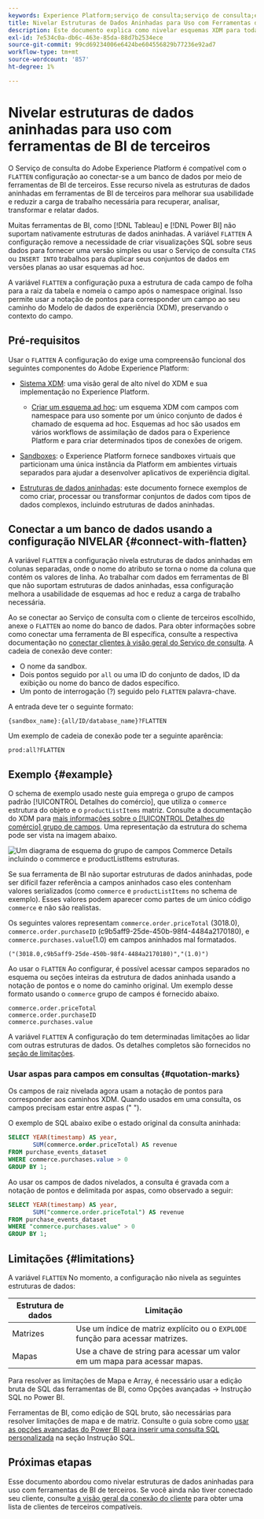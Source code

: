 ```yaml
---
keywords: Experience Platform;serviço de consulta;serviço de consulta;estruturas de dados aninhadas;dados aninhados;nivelar;nivelar dados aninhados;
title: Nivelar Estruturas de Dados Aninhadas para Uso com Ferramentas de BI
description: Este documento explica como nivelar esquemas XDM para todas as tabelas e exibições durante uma sessão ao usar ferramentas de BI de terceiros com o Serviço de consulta.
exl-id: 7e534c0a-db6c-463e-85da-88d7b2534ece
source-git-commit: 99cd69234006e6424be604556829b77236e92ad7
workflow-type: tm+mt
source-wordcount: '857'
ht-degree: 1%

---
```


# Nivelar estruturas de dados aninhadas para uso com ferramentas de BI de terceiros

O Serviço de consulta do Adobe Experience Platform é compatível com o `FLATTEN` configuração ao conectar-se a um banco de dados por meio de ferramentas de BI de terceiros. Esse recurso nivela as estruturas de dados aninhadas em ferramentas de BI de terceiros para melhorar sua usabilidade e reduzir a carga de trabalho necessária para recuperar, analisar, transformar e relatar dados.

Muitas ferramentas de BI, como [!DNL Tableau] e [!DNL Power BI] não suportam nativamente estruturas de dados aninhadas. A variável `FLATTEN` A configuração remove a necessidade de criar visualizações SQL sobre seus dados para fornecer uma versão simples ou usar o Serviço de consulta `CTAS` ou `INSERT INTO` trabalhos para duplicar seus conjuntos de dados em versões planas ao usar esquemas ad hoc.

A variável `FLATTEN` a configuração puxa a estrutura de cada campo de folha para a raiz da tabela e nomeia o campo após o namespace original. Isso permite usar a notação de pontos para corresponder um campo ao seu caminho do Modelo de dados de experiência (XDM), preservando o contexto do campo.

## Pré-requisitos

Usar o `FLATTEN` A configuração do exige uma compreensão funcional dos seguintes componentes do Adobe Experience Platform:

* [Sistema XDM](../../xdm/home.md): uma visão geral de alto nível do XDM e sua implementação no Experience Platform.

   * [Criar um esquema ad hoc](../../xdm/tutorials/ad-hoc.md): um esquema XDM com campos com namespace para uso somente por um único conjunto de dados é chamado de esquema ad hoc. Esquemas ad hoc são usados em vários workflows de assimilação de dados para o Experience Platform e para criar determinados tipos de conexões de origem.

* [Sandboxes](../../sandboxes/home.md): o Experience Platform fornece sandboxes virtuais que particionam uma única instância da Platform em ambientes virtuais separados para ajudar a desenvolver aplicativos de experiência digital.

* [Estruturas de dados aninhadas](./nested-data-structures.md): este documento fornece exemplos de como criar, processar ou transformar conjuntos de dados com tipos de dados complexos, incluindo estruturas de dados aninhadas.

## Conectar a um banco de dados usando a configuração NIVELAR {#connect-with-flatten}

A variável `FLATTEN` a configuração nivela estruturas de dados aninhadas em colunas separadas, onde o nome do atributo se torna o nome da coluna que contém os valores de linha. Ao trabalhar com dados em ferramentas de BI que não suportam estruturas de dados aninhadas, essa configuração melhora a usabilidade de esquemas ad hoc e reduz a carga de trabalho necessária.

Ao se conectar ao Serviço de consulta com o cliente de terceiros escolhido, anexe o `FLATTEN` ao nome do banco de dados. Para obter informações sobre como conectar uma ferramenta de BI específica, consulte a respectiva documentação no [conectar clientes à visão geral do Serviço de consulta](../clients/overview.md). A cadeia de conexão deve conter:

* O nome da sandbox.
* Dois pontos seguido por `all` ou uma ID do conjunto de dados, ID da exibição ou nome do banco de dados específico.
* Um ponto de interrogação (?) seguido pelo `FLATTEN` palavra-chave.

A entrada deve ter o seguinte formato:

```terminal
{sandbox_name}:{all/ID/database_name}?FLATTEN
```

Um exemplo de cadeia de conexão pode ter a seguinte aparência:

```terminal
prod:all?FLATTEN
```

## Exemplo {#example}

O schema de exemplo usado neste guia emprega o grupo de campos padrão [!UICONTROL Detalhes do comércio], que utiliza o `commerce` estrutura do objeto e o `productListItems` matriz. Consulte a documentação do XDM para [mais informações sobre o [!UICONTROL Detalhes do comércio] grupo de campos](../../xdm/field-groups/event/commerce-details.md). Uma representação da estrutura do schema pode ser vista na imagem abaixo.

![Um diagrama de esquema do grupo de campos Commerce Details incluindo o `commerce` e `productListItems` estruturas.](../images/essential-concepts/commerce-details.png)

Se sua ferramenta de BI não suportar estruturas de dados aninhadas, pode ser difícil fazer referência a campos aninhados caso eles contenham valores serializados (como `commerce` e `productListItems` no schema de exemplo). Esses valores podem aparecer como partes de um único código `commerce` e não são realistas.

Os seguintes valores representam `commerce.order.priceTotal` (3018.0), `commerce.order.purchaseID` (c9b5aff9-25de-450b-98f4-4484a2170180), e `commerce.purchases.value`(1.0) em campos aninhados mal formatados.

```terminal
("(3018.0,c9b5aff9-25de-450b-98f4-4484a2170180)","(1.0)")
```

Ao usar o `FLATTEN` Ao configurar, é possível acessar campos separados no esquema ou seções inteiras da estrutura de dados aninhada usando a notação de pontos e o nome do caminho original. Um exemplo desse formato usando o `commerce` grupo de campos é fornecido abaixo.

```terminal
commerce.order.priceTotal
commerce.order.purchaseID
commerce.purchases.value
```

A variável `FLATTEN` A configuração do tem determinadas limitações ao lidar com outras estruturas de dados. Os detalhes completos são fornecidos no [seção de limitações](#limitations).

### Usar aspas para campos em consultas {#quotation-marks}

Os campos de raiz nivelada agora usam a notação de pontos para corresponder aos caminhos XDM. Quando usados em uma consulta, os campos precisam estar entre aspas (&quot; &quot;).

O exemplo de SQL abaixo exibe o estado original da consulta aninhada:

```sql
SELECT YEAR(timestamp) AS year,
       SUM(commerce.order.priceTotal) AS revenue
FROM purchase_events_dataset
WHERE commerce.purchases.value > 0
GROUP BY 1;
```

Ao usar os campos de dados nivelados, a consulta é gravada com a notação de pontos e delimitada por aspas, como observado a seguir:

```sql
SELECT YEAR(timestamp) AS year,
       SUM("commerce.order.priceTotal") AS revenue
FROM purchase_events_dataset
WHERE "commerce.purchases.value" > 0
GROUP BY 1;
```

## Limitações {#limitations}

A variável `FLATTEN` No momento, a configuração não nivela as seguintes estruturas de dados:

| Estrutura de dados | Limitação |
|---|---|
| Matrizes | Use um índice de matriz explícito ou o `EXPLODE` função para acessar matrizes. |
| Mapas | Use a chave de string para acessar um valor em um mapa para acessar mapas. |

Para resolver as limitações de Mapa e Array, é necessário usar a edição bruta de SQL das ferramentas de BI, como Opções avançadas -> Instrução SQL no Power BI.

Ferramentas de BI, como edição de SQL bruto, são necessárias para resolver limitações de mapa e de matriz. Consulte o guia sobre como [usar as opções avançadas do Power BI para inserir uma consulta SQL personalizada](../clients/power-bi.md#import-tables-using-custom-sql) na seção Instrução SQL.

## Próximas etapas

Esse documento abordou como nivelar estruturas de dados aninhadas para uso com ferramentas de BI de terceiros. Se você ainda não tiver conectado seu cliente, consulte [a visão geral da conexão do cliente](../clients/overview.md) para obter uma lista de clientes de terceiros compatíveis.
